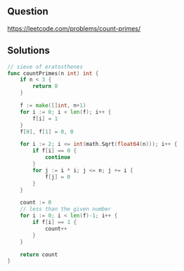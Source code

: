 ## Question

https://leetcode.com/problems/count-primes/

## Solutions

```go
// sieve of eratosthenes
func countPrimes(n int) int {
	if n < 3 {
		return 0
	}

	f := make([]int, n+1)
	for i := 0; i < len(f); i++ {
		f[i] = 1
	}
	f[0], f[1] = 0, 0

	for i := 2; i <= int(math.Sqrt(float64(n))); i++ {
		if f[i] == 0 {
			continue
		}
		for j := i * i; j <= n; j += i {
			f[j] = 0
		}
	}

	count := 0
	// less than the given number
	for i := 0; i < len(f)-1; i++ {
		if f[i] == 1 {
			count++
		}
	}

	return count
}
```
